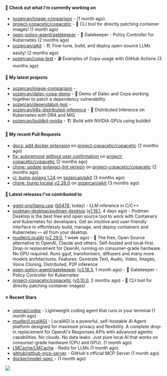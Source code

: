 #### 👷 Check out what I'm currently working on

- [sozercan/image-comparison](https://github.com/sozercan/image-comparison) -  (1 month ago)
- [project-copacetic/copacetic](https://github.com/project-copacetic/copacetic) - 🧵 CLI tool for directly patching container images! (1 month ago)
- [open-policy-agent/gatekeeper](https://github.com/open-policy-agent/gatekeeper) - 🐊 Gatekeeper - Policy Controller for Kubernetes (2 months ago)
- [sozercan/aikit](https://github.com/sozercan/aikit) - 🏗️ Fine-tune, build, and deploy open-source LLMs easily! (2 months ago)
- [sozercan/copa-test](https://github.com/sozercan/copa-test) - 🎬 Examples of Copa usage with GitHub Actions (3 months ago)

#### 🌱 My latest projects

- [sozercan/image-comparison](https://github.com/sozercan/image-comparison) - 
- [sozercan/dalec-copa-demo](https://github.com/sozercan/dalec-copa-demo) - 🤝 Demo of Dalec and Copa working together to patch a dependency vulnerability
- [sozercan/dependabot-test](https://github.com/sozercan/dependabot-test) - 
- [sozercan/k8s-distributed-inference](https://github.com/sozercan/k8s-distributed-inference) - 🦄 Distributed Inference on Kubernetes with DRA and MIG
- [sozercan/buildkit-nvidia](https://github.com/sozercan/buildkit-nvidia) - 🏗️ Build with NVIDIA GPUs using buildkit

#### 🔨 My recent Pull Requests

- [docs: add docker extension](https://github.com/project-copacetic/copacetic/pull/948) on [project-copacetic/copacetic](https://github.com/project-copacetic/copacetic) (2 months ago)
- [fix: autoremove without user confirmation](https://github.com/project-copacetic/copacetic/pull/934) on [project-copacetic/copacetic](https://github.com/project-copacetic/copacetic) (2 months ago)
- [chore: update golangci-lint version](https://github.com/project-copacetic/copacetic/pull/930) on [project-copacetic/copacetic](https://github.com/project-copacetic/copacetic) (2 months ago)
- [ci: bump golang 1.24](https://github.com/sozercan/aikit/pull/489) on [sozercan/aikit](https://github.com/sozercan/aikit) (3 months ago)
- [chore: bump localai v2.26.0](https://github.com/sozercan/aikit/pull/487) on [sozercan/aikit](https://github.com/sozercan/aikit) (3 months ago)

#### 🚀 Latest releases I've contributed to

- [ggml-org/llama.cpp](https://github.com/ggml-org/llama.cpp) ([b5478](https://github.com/ggml-org/llama.cpp/releases/tag/b5478), today) - LLM inference in C/C&#43;&#43;
- [podman-desktop/podman-desktop](https://github.com/podman-desktop/podman-desktop) ([v1.19.1](https://github.com/podman-desktop/podman-desktop/releases/tag/v1.19.1), 4 days ago) - Podman Desktop is the best free and open source tool to work with Containers and Kubernetes for developers. Get an intuitive and user-friendly interface to effortlessly build, manage, and deploy containers and Kubernetes — all from your desktop.
- [mudler/LocalAI](https://github.com/mudler/LocalAI) ([v2.29.0](https://github.com/mudler/LocalAI/releases/tag/v2.29.0), 1 week ago) - :robot: The free, Open Source alternative to OpenAI, Claude and others. Self-hosted and local-first. Drop-in replacement for OpenAI,  running on consumer-grade hardware. No GPU required. Runs gguf, transformers, diffusers and many more models architectures. Features: Generate Text, Audio, Video, Images, Voice Cloning, Distributed, P2P inference
- [open-policy-agent/gatekeeper](https://github.com/open-policy-agent/gatekeeper) ([v3.18.3](https://github.com/open-policy-agent/gatekeeper/releases/tag/v3.18.3), 1 month ago) - 🐊 Gatekeeper - Policy Controller for Kubernetes
- [project-copacetic/copacetic](https://github.com/project-copacetic/copacetic) ([v0.10.0](https://github.com/project-copacetic/copacetic/releases/tag/v0.10.0), 2 months ago) - 🧵 CLI tool for directly patching container images!

#### ⭐ Recent Stars

- [openai/codex](https://github.com/openai/codex) - Lightweight coding agent that runs in your terminal (1 month ago)
- [mudler/LocalAGI](https://github.com/mudler/LocalAGI) - LocalAGI is a powerful, self-hostable AI Agent platform designed for maximum privacy and flexibility. A complete drop-in replacement for OpenAI&#39;s Responses APIs with advanced agentic capabilities. No clouds. No data leaks. Just pure local AI that works on consumer-grade hardware (CPU and GPU). (1 month ago)
- [LMCache/LMCache](https://github.com/LMCache/LMCache) - Redis for LLMs (1 month ago)
- [github/github-mcp-server](https://github.com/github/github-mcp-server) - GitHub&#39;s official MCP Server (1 month ago)
- [docker/model-spec](https://github.com/docker/model-spec) -  (1 month ago)

![](https://github-readme-stats.vercel.app/api?username=sozercan&theme=vision-friendly-dark&hide_border=false&include_all_commits=true&count_private=true)
